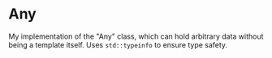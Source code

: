 # Any
My implementation of the "Any" class, which can hold arbitrary data without being a template itself. Uses <code>std::typeinfo</code> to ensure type safety.
